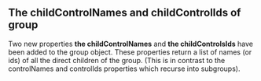 ## The childControlNames and childControlIds of group
Two new properties **the childControlNames** and **the childControlsIds** have been added to the group object. These properties return a list of names (or ids) of all the direct children of the group. (This is in contrast to the controlNames and controlIds properties which recurse into subgroups).
